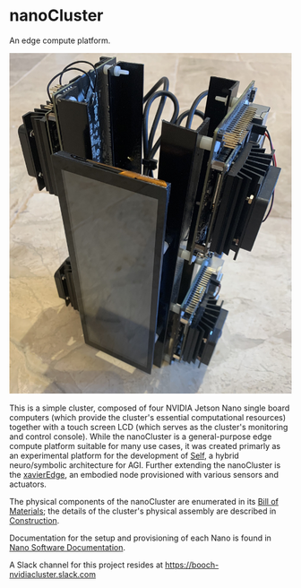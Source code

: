 # nanoCluster
An edge compute platform.

<img src="/Documentation/Images/cluster 1.jpg" alt="nanoCluster">

This is a simple cluster, composed of four NVIDIA Jetson Nano single board computers (which provide the cluster's essential computational resources) together with a touch screen LCD (which serves as the cluster's monitoring and control console). While the nanoCluster is a general-purpose edge compute platform suitable for many use cases, it was created primarly as an experimental platform for the development of <a href="https://github.com/booch-self">Self</a>, a hybrid neuro/symbolic architecture for AGI. Further extending the nanoCluster is the <a href="https://github.com/booch-nvidiacluster/xavierEdge">xavierEdge</a>, an embodied node provisioned with various sensors and actuators.

The physical components of the nanoCluster are enumerated in its <a href="/Documentation/Bill%20of%20Materials.md">Bill of Materials</a>; the details of the cluster's physical assembly are described in <a href="/Documentation/Construction.md">Construction</a>.

Documentation for the setup and provisioning of each Nano is found in <a href="/Documentation/Nano%20Software%20Documentation.md">Nano Software Documentation</a>.

A Slack channel for this project resides at https://booch-nvidiacluster.slack.com
